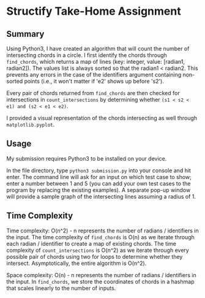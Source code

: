 # Structify Take-Home Assignment

## Summary

Using Python3, I have created an algorithm that will count the number of intersecting chords in a circle.
I first identify the chords through `find_chords`, which returns a map of lines (key: integer, value: [radian1, radian2]). The values list is always sorted so that the radian1 < radian2. This prevents any errors in the case of the identifiers argument containing non-sorted points (i.e., it won't matter if 'e2' shows up before 's2').

Every pair of chords returned from `find_chords` are then checked for intersections in `count_intersections` by determining whether `(s1 < s2 < e1) and (s2 < e1 < e2)`.

I provided a visual representation of the chords intersecting as well through `matplotlib.pyplot`.

## Usage

My submission requires Python3 to be installed on your device.

In the file directory, type `python3 submission.py` into your console and hit enter. The command line will ask for an input on which test case to show; enter a number between 1 and 5 (you can add your own test cases to the program by replacing the existing examples). A separate pop-up window will provide a sample graph of the intersecting lines assuming a radius of 1.

## Time Complexity

Time complexity: O(n^2) - n represents the number of radians / identifiers in the input. The time complexity of `find_chords` is O(n) as we iterate through each radian / identifier to create a map of existing chords. The time complexity of `count_intersections` is O(n^2) as we iterate through every possible pair of chords using two for loops to determine whether they intersect. Asymptotically, the entire algorithm is O(n^2).

Space complexity: O(n) - n represents the number of radians / identifiers in the input. In `find_chords`, we store the coordinates of chords in a hashmap that scales linearly to the number of inputs.
